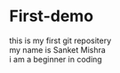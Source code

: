 # First-demo
this is my first git repositery
<br>
my name is Sanket Mishra
<br>
i am a beginner in coding

